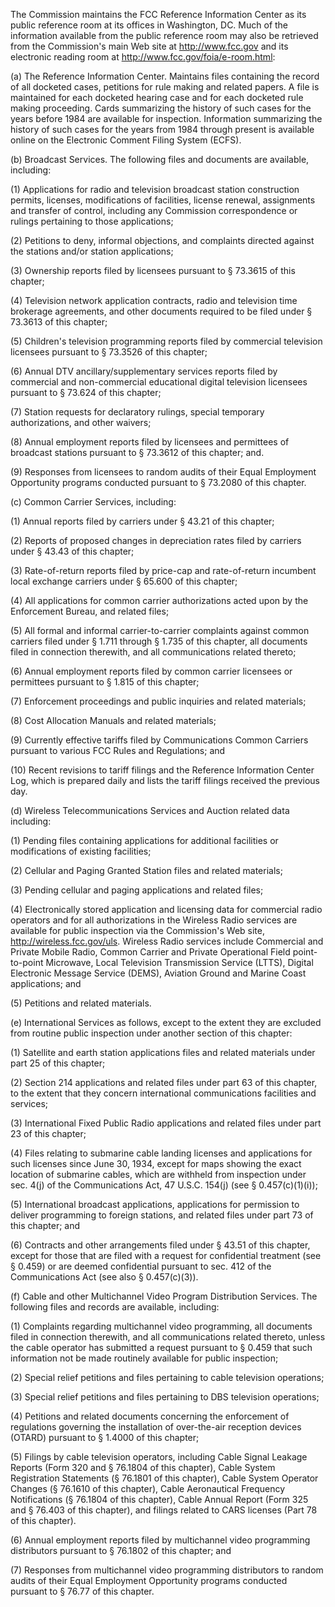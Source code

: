 The Commission maintains the FCC Reference Information Center as its public reference room at its offices in Washington, DC. Much of the information available from the public reference room may also be retrieved from the Commission's main Web site at http://www.fcc.gov and its electronic reading room at http://www.fcc.gov/foia/e-room.html:

(a) The Reference Information Center. Maintains files containing the record of all docketed cases, petitions for rule making and related papers. A file is maintained for each docketed hearing case and for each docketed rule making proceeding. Cards summarizing the history of such cases for the years before 1984 are available for inspection. Information summarizing the history of such cases for the years from 1984 through present is available online on the Electronic Comment Filing System (ECFS).

(b) Broadcast Services. The following files and documents are available, including:

(1) Applications for radio and television broadcast station construction permits, licenses, modifications of facilities, license renewal, assignments and transfer of control, including any Commission correspondence or rulings pertaining to those applications;

(2) Petitions to deny, informal objections, and complaints directed against the stations and/or station applications;

(3) Ownership reports filed by licensees pursuant to § 73.3615 of this chapter;

(4) Television network application contracts, radio and television time brokerage agreements, and other documents required to be filed under § 73.3613 of this chapter;

(5) Children's television programming reports filed by commercial television licensees pursuant to § 73.3526 of this chapter;
                                    

(6) Annual DTV ancillary/supplementary services reports filed by commercial and non-commercial educational digital television licensees pursuant to § 73.624 of this chapter;

(7) Station requests for declaratory rulings, special temporary authorizations, and other waivers;

(8) Annual employment reports filed by licensees and permittees of broadcast stations pursuant to § 73.3612 of this chapter; and.

(9) Responses from licensees to random audits of their Equal Employment Opportunity programs conducted pursuant to § 73.2080 of this chapter.

(c) Common Carrier Services, including:

(1) Annual reports filed by carriers under § 43.21 of this chapter;

(2) Reports of proposed changes in depreciation rates filed by carriers under § 43.43 of this chapter;

(3) Rate-of-return reports filed by price-cap and rate-of-return incumbent local exchange carriers under § 65.600 of this chapter;

(4) All applications for common carrier authorizations acted upon by the Enforcement Bureau, and related files;

(5) All formal and informal carrier-to-carrier complaints against common carriers filed under § 1.711 through § 1.735 of this chapter, all documents filed in connection therewith, and all communications related thereto;

(6) Annual employment reports filed by common carrier licensees or permittees pursuant to § 1.815 of this chapter;

(7) Enforcement proceedings and public inquiries and related materials;

(8) Cost Allocation Manuals and related materials;

(9) Currently effective tariffs filed by Communications Common Carriers pursuant to various FCC Rules and Regulations; and

(10) Recent revisions to tariff filings and the Reference Information Center Log, which is prepared daily and lists the tariff filings received the previous day.

(d) Wireless Telecommunications Services and Auction related data including:

(1) Pending files containing applications for additional facilities or modifications of existing facilities;

(2) Cellular and Paging Granted Station files and related materials;

(3) Pending cellular and paging applications and related files;

(4) Electronically stored application and licensing data for commercial radio operators and for all authorizations in the Wireless Radio services are available for public inspection via the Commission's Web site, http://wireless.fcc.gov/uls. Wireless Radio services include Commercial and Private Mobile Radio, Common Carrier and Private Operational Field point-to-point Microwave, Local Television Transmission Service (LTTS), Digital Electronic Message Service (DEMS), Aviation Ground and Marine Coast applications; and

(5) Petitions and related materials.

(e) International Services as follows, except to the extent they are excluded from routine public inspection under another section of this chapter:

(1) Satellite and earth station applications files and related materials under part 25 of this chapter;

(2) Section 214 applications and related files under part 63 of this chapter, to the extent that they concern international communications facilities and services;

(3) International Fixed Public Radio applications and related files under part 23 of this chapter;

(4) Files relating to submarine cable landing licenses and applications for such licenses since June 30, 1934, except for maps showing the exact location of submarine cables, which are withheld from inspection under sec. 4(j) of the Communications Act, 47 U.S.C. 154(j) (see § 0.457(c)(1)(i));

(5) International broadcast applications, applications for permission to deliver programming to foreign stations, and related files under part 73 of this chapter; and

(6) Contracts and other arrangements filed under § 43.51 of this chapter, except for those that are filed with a request for confidential treatment (see § 0.459) or are deemed confidential pursuant to sec. 412 of the Communications Act (see also § 0.457(c)(3)).

(f) Cable and other Multichannel Video Program Distribution Services. The following files and records are available, including:
                                    

(1) Complaints regarding multichannel video programming, all documents filed in connection therewith, and all communications related thereto, unless the cable operator has submitted a request pursuant to § 0.459 that such information not be made routinely available for public inspection;

(2) Special relief petitions and files pertaining to cable television operations;

(3) Special relief petitions and files pertaining to DBS television operations;

(4) Petitions and related documents concerning the enforcement of regulations governing the installation of over-the-air reception devices (OTARD) pursuant to § 1.4000 of this chapter;

(5) Filings by cable television operators, including Cable Signal Leakage Reports (Form 320 and § 76.1804 of this chapter), Cable System Registration Statements (§ 76.1801 of this chapter), Cable System Operator Changes (§ 76.1610 of this chapter), Cable Aeronautical Frequency Notifications (§ 76.1804 of this chapter), Cable Annual Report (Form 325 and § 76.403 of this chapter), and filings related to CARS licenses (Part 78 of this chapter).
                                    

(6) Annual employment reports filed by multichannel video programming distributors pursuant to § 76.1802 of this chapter; and

(7) Responses from multichannel video programming distributors to random audits of their Equal Employment Opportunity programs conducted pursuant to § 76.77 of this chapter.

